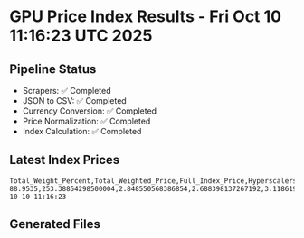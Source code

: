 # GPU Price Index Results - Fri Oct 10 11:16:23 UTC 2025

## Pipeline Status
- Scrapers: ✅ Completed
- JSON to CSV: ✅ Completed
- Currency Conversion: ✅ Completed
- Price Normalization: ✅ Completed
- Index Calculation: ✅ Completed

## Latest Index Prices
```
Total_Weight_Percent,Total_Weighted_Price,Full_Index_Price,Hyperscalers_Only_Price,Non_Hyperscalers_Only_Price,Hyperscaler_Weight,Non_Hyperscaler_Weight,Calculation_Date
88.9535,253.38854298500004,2.848550568386854,2.688398137267192,3.1186190224530788,55.84,33.113499999999995,2025-10-10 11:16:23
```

## Generated Files
```
```
